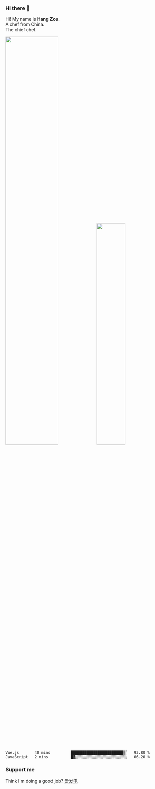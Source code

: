### Hi there 👋

Hi! My name is **Hang Zou**.  
A chef from China.  
The chief chef.

<img align="" width="57.5%" src="https://github-readme-stats.vercel.app/api?username=zouhangwithsweet&hide_title=true&hide_border=true&show_icons=true&include_all_commits=true&line_height=21" /><img align="" width="42.4%" src="https://github-readme-stats.vercel.app/api/top-langs/?username=zouhangwithsweet&hide_title=true&hide_border=true&layout=compact" />

<!--START_SECTION:waka-->

```text
Vue.js       40 mins         ███████████████████████▒░   93.80 %
JavaScript   2 mins          █▓░░░░░░░░░░░░░░░░░░░░░░░   06.20 %
```

<!--END_SECTION:waka-->

### Support me

Think I'm doing a good job? [爱发电](https://afdian.net/@zouhangsweet)
